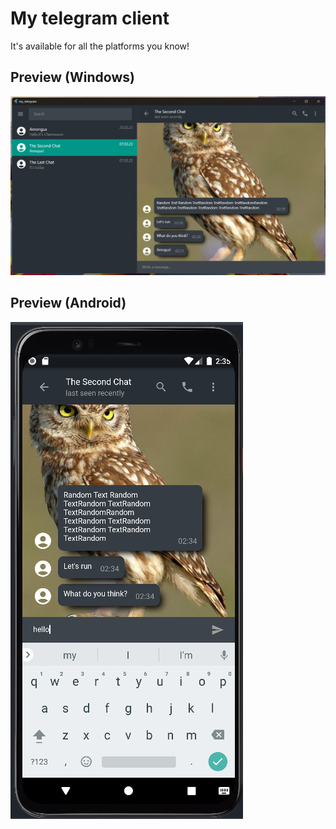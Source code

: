 # My telegram client 

It's available for all the platforms you know!

## Preview (Windows)

![img.png](windows_preview.png)

## Preview (Android)
![img.png](android_preview.png)